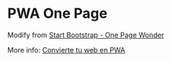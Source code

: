 # PWA One Page

Modify from [Start Bootstrap - One Page Wonder](https://startbootstrap.com/template-overviews/one-page-wonder/)

More info: [Convierte tu web en PWA](https://www.danielprimo.io/podcast/27)